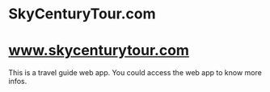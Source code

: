 # SkyCenturyTour.com
# www.skycenturytour.com
This is a travel guide web app. You could access the web app to know more infos. 
